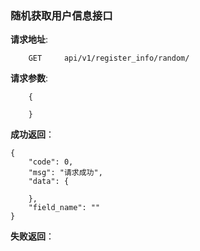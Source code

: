 ### 随机获取用户信息接口

**请求地址**:
```
    GET     api/v1/register_info/random/
```

**请求参数**:
```
    {
       
    }
```

**成功返回**：
```
{
    "code": 0,
    "msg": "请求成功",
    "data": {
             
    },
    "field_name": ""
}
```

**失败返回**：
```

```